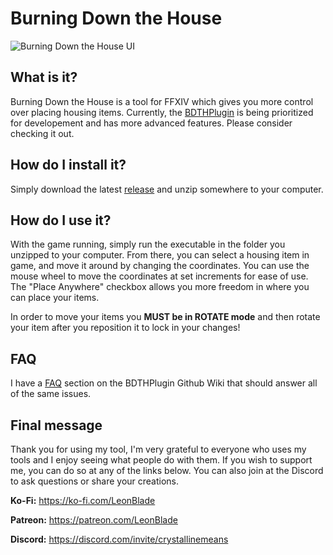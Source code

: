 # Burning Down the House

![Burning Down the House UI](https://i.imgur.com/9rQ9kOR.png)

## What is it?
Burning Down the House is a tool for FFXIV which gives you more control over placing housing items. Currently, the [BDTHPlugin](https://github.com/LeonBlade/BDTHPlugin) is being prioritized for developement and has more advanced features. Please consider checking it out.

## How do I install it?
Simply download the latest [release](https://github.com/LeonBlade/BurningDownTheHouse/releases/latest) and unzip somewhere to your computer.

## How do I use it?
With the game running, simply run the executable in the folder you unzipped to your computer. From there, you can select a housing item in game, and move it around by changing the coordinates. You can use the mouse wheel to move the coordinates at set increments for ease of use. The "Place Anywhere" checkbox allows you more freedom in where you can place your items.

In order to move your items you **MUST be in ROTATE mode** and then rotate your item after you reposition it to lock in your changes!

## FAQ
I have a [FAQ](https://github.com/LeonBlade/BDTHPlugin/wiki/FAQ) section on the BDTHPlugin Github Wiki that should answer all of the same issues.

## Final message
Thank you for using my tool, I'm very grateful to everyone who uses my tools and I enjoy seeing what people do with them. If you wish to support me, you can do so at any of the links below. You can also join at the Discord to ask questions or share your creations.

**Ko-Fi:** https://ko-fi.com/LeonBlade

**Patreon:** https://patreon.com/LeonBlade

**Discord:** https://discord.com/invite/crystallinemeans
